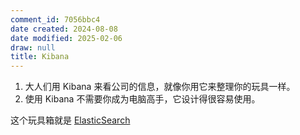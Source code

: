 ```yaml
---
comment_id: 7056bbc4
date created: 2024-08-08
date modified: 2025-02-06
draw: null
title: Kibana
---
```

1. 大人们用 Kibana 来看公司的信息，就像你用它来整理你的玩具一样。
2. 使用 Kibana 不需要你成为电脑高手，它设计得很容易使用。

这个玩具箱就是 [ElasticSearch](ElasticSearch.md)
